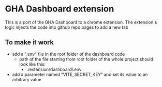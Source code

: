 # GHA Dashboard extension

This is a port of the GHA Dashboard to a chrome extension. 
The extension's logic injects the code into github repo pages to add a new tab

## To make it work
- add a ".env" file in the root folder of the dashboard code
    - path of the file starting from root folder of the whole project  should look like this:
        - ./extension/dashboard/.env
- add a parameter named "VITE_SECRET_KEY" and set its value to an arbitrary value

